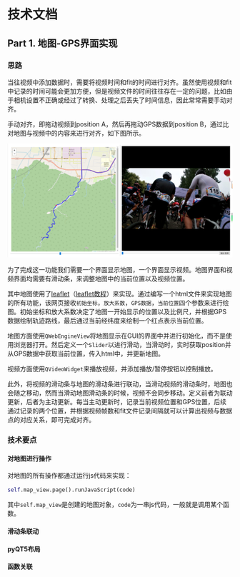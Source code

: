 # 技术文档

## Part 1. 地图-GPS界面实现

### 思路

当往视频中添加数据时，需要将视频时间和fit的时间进行对齐。虽然使用视频和fit中记录的时间可能会更加方便，但是视频文件的时间往往存在一定的问题，比如由于相机设置不正确或经过了转换、处理之后丢失了时间信息，因此常常需要手动对齐。

手动对齐，即拖动视频到position A，然后再拖动GPS数据到position B，通过比对地图与视频中的内容来进行对齐，如下图所示。

![1699456289551](imgs/%E5%9C%B0%E5%9B%BE-%E8%A7%86%E9%A2%91%E7%95%8C%E9%9D%A2.png)

为了完成这一功能我们需要一个界面显示地图，一个界面显示视频。地图界面和视频界面均需要有滑动条，来调整地图中的当前位置以及视频位置。

其中地图使用了[leaflet](https://github.com/Leaflet/Leaflet)（[leaflet教程](https://www.bilibili.com/video/BV1sZ4y1W7mG)）来实现。通过编写一个html文件来实现地图的所有功能，该网页接收`初始坐标`，`放大系数`，`GPS数据`，`当前位置`四个参数来进行绘图。初始坐标和放大系数决定了地图一开始显示的位置以及比例尺，并根据GPS数据绘制轨迹路线，最后通过当前经纬度来绘制一个红点表示当前位置。

地图方面使用`QWebEngineView`将地图显示在GUI的界面中并进行初始化，而不是使用浏览器打开。然后定义一个`Slider`以进行滑动，当滑动时，实时获取position并从GPS数据中获取当前位置，传入html中，并更新地图。

视频方面使用`QVideoWidget`来播放视频，并添加播放/暂停按钮以控制播放。

此外，将视频的滑动条与地图的滑动条进行联动，当滑动视频的滑动条时，地图也会随之移动，然而当滑动地图滑动条的时候，视频不会同步移动。定义前者为联动更新，后者为主动更新。每当主动更新时，记录当前视频位置和GPS位置，后续通过记录的两个位置，并根据视频帧数和fit文件记录间隔就可以计算出视频与数据点的对应关系，即可完成对齐。

### 技术要点

#### 对地图进行操作

对地图的所有操作都通过运行js代码来实现：

```python
self.map_view.page().runJavaScript(code)
```

其中`self.map_view`是创建的地图对象，`code`为一串js代码，一般就是调用某个函数。

#### 滑动条联动

#### pyQT5布局

#### 函数关联

